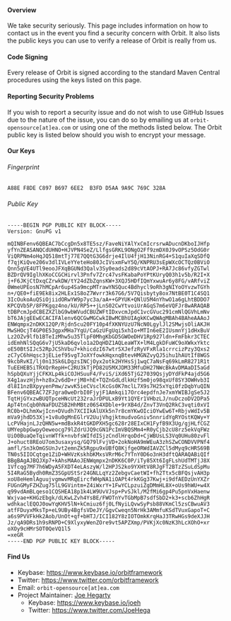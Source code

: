 #### Overview
We take security seriously. This page includes information on how to contact us in the event you find a security concern with Orbit. It also lists the public keys you can use to verify a release of Orbit is really from us.

#### Code Signing
Every release of Orbit is signed according to the standard Maven Central procedures using the keys listed on this page.

#### Reporting Security Problems
If you wish to report a security issue and do not wish to use GitHub Issues due to the nature of the issue, you can do so by emailing us at `orbit-opensource[at]ea.com` or using one of the methods listed below. The Orbit public key is listed below should you wish to encrypt your message.

#### Our Keys

###### Fingerprint
`A88E F8DE C897 B697 6EE2  B3FD D5AA 9A9C 769C 328A`

###### Public Key
```
-----BEGIN PGP PUBLIC KEY BLOCK-----
Version: GnuPG v1

mQINBFenv6QBEAC7bCcgDn5x8TE5sz/FaveNiYAlYxCmIcrsrwADucnDKboIJHfp
yfYnZEASANQCdUHNO+HJVPN4SeZ/LlfgsGRKL9ONgO2Ff9zmDX0J9vOPSz5OdG0r
ViQRPNm4oHqJQ518mtTj77E7QQtG3G6drje4IlU4fjH13NinRG4+S1quIaXqSDfQ
f7qjKiQve206v3dlIVLeYYeteHo80JcIVsxmFwY5Q/KNPRU3sEpWXcOCTQz0BViO
Qnn5qVE4UTl9eooJFXqBGUNd3Qalv3Sy0eads2d89cVtAOPJ+RA7Jc86vfyZGTwl
BZDrQV9IglhXKoCCGCHirvl3Pnfv7Zrc47vsFKabaPoYPtKUryQ03h1v5b/R2I+X
j+F6JKjCtDxqCZrwkDW/tY24dZbZqnsKW+3XQJ5HDfIQmYxwuAr6y8FG/vARfviZ
0WmeUPEosN7hMCpAr6up4Sa9mcpMTrawYNSQuc4Bdhycl9oRh3gNIYoOYvzwTGYh
n+/QE0+fiE9Ek8ix2HLEx1S8oZ7Wvrr3k67G6/5V7Qisbyty8ox7NtBE0T1C4SQ1
3IcOukoAuQSiOjiidORwYW9p7yc3a/aA++GPYUK+QNlU5M4nYhwO1a6gLhtBDDO7
KPCQVb5P/8FPKgqz4no/kU/RP5++jLnS02CwYtvoiUrAGqS7m6eVQFJr8wARAQAB
tDBPcmJpdCBEZXZlbG9wbWVudCBUZWFtIDxvcmJpdC1vcGVuc291cmNlQGVhLmNv
bT6JAjgEEwECACIFAlenv6QCGwMGCwkIBwMCBhUIAgkKCwQWAgMBAh4BAheAAAoJ
ENWqmpx2nDKK12QP/Rjdn5cu20FY10p4fXKNYUzU7NcN0LgylJl2SMwjsOliAKJH
MwSHOcjT4GP0E53gpxMHa7YgU/CaGzUFgUqi5xhIo+MTIn6eE2IUsmnYj1dHxBuV
Lz2OZv9lfb1BTeIzMhw5u35TlpF0MhgKbGD5GWOeDHV1Rp927ldn+FmFbkr3CTEC
idEmhNlSQqG6v7jU5kaD6qvlo1a2DqHDZ1AQLeaWTX+lM4LgkDFuWC9oXWkxYktc
oE50BtSIJc52RpJCShVbu7+khicdzI67wtrSXJefzRyVFxRla1crrcizPzy3Qxs2
zC7yC6hHqsc3jELief95vgTJoXYfowkHqxnqBtevHMGNZvyQJ5ihu1hAUtIf8WGS
9kcbRvKI/lj0n13Sk6LDgzsINCjOyx2otk2HYHsSj1wqC7aNsFq69kLmR8271R1t
TuEEHEB5iTRXQrRepH+C2RU3kTjPD82U5MXJDM33MfuDH27NWcBkAvDMAaDI5aGd
hSpbQXuYjjCFKXLp4kiCOJHSuuF4/FviS/iXd65TjG27039QsjyDYdFkP4ajd5G6
X4g1avzHjh+hz8x2v6dD+rjM8+hE+TQZnGdLdlkHzf5m0jo98qxUf8SY3OWHvb3I
dl8I1nzBXpyyenPmw/zwvK5ieCVsclKcGs0K7mclL7X9s7H25xYqi0fzDqbYuQIN
BFenv6QBEAC7ZFJgra0weDrbI0FjyjF1Amkqi17Orc4epdfnJe7xmYWIBJgSe5J2
TqtHjGYxzwBUQTpceHNcUt232raJrDPULxB9Yt1QYEr1VHbzLJ/nuDczoDV2DPa5
ApT4tnCqb0hNaFDUZSB2HhMBtz06S4XDble+9rXB4d/ZnvT3VnQ2RkC3vqti0xVI
RC0b+DLhmXwjIcn+DVudh7XCIIkAlUXk5n7r8cmYKwOIciOYwEw6T+RbjvWdIv5B
mVa9jhdD53Xj+1v8u0gMnEGlrV2UujVhgjktmudvoGniv5nnridYgRYOstKQWy+Y
LcPVHajnLJzQHN5w+mdBxkR4tGKDPXH5gc628r28EIxCH1FyfB9X3Ug/gjHLfCGZ
UMYepbpGwpyOeweocg79lZdrUJQ9cGN1PcImVBQSMm4+R0yCjb2cU8rz5ekVqFWz
UiO0BuaQeTqivnWTfk+nvbfsWIfdISjzCndlHrqoDd+CjWBUsLS3Vq0UHu80zvFl
J+ohuct8REoU7om3usaxysq/GQ79lFvjVD+2okNoHA9mWEuA3zhSZwCONDVVPNf4
amfl/Sn3kOmGSUnJvt2emnZk5Rgpu9xUBfQ8KjfgeORWdIAVZCl5dMyq9cHRS69B
TN0s5IIOCqtge1ZiD+WHVzKskhbKMxsVRrM6c7YTnY0D6o3nH3dftQARAQABiQIf
BBgBAgAJBQJXp7+kAhsMAAoJENWqmpx2nDKK6C0P/iTy85Xt6IgFLshUdTMTjJ8X
1Vfcqg7MF7h6WDyA5FXDT4eLAszyW/l2HPJS2ko9YXHtV8RJgFT2BTzZSuLdSpMu
5I4RaG5Bydh0RmZ3SGpUStSr24GNLLqYz2ZebgvCaetWI+fh2Ttx5cBFQsjvAH3p
xoU8eHemlAguujvgmwvMRqEircfWHpNA1iOAPt4rkKGg37Kwj+i9dfAEDzUnYXZr
FUGnGMyFZHZug75lL9GVintm+Z4iWxrY+1FwYCLpzuiZgDMmHL8X+oUs9hWU+w4X
q99vdAmBLqeso1CQSHEA18p1k4LW9UvVJsp+PvSJkl/M2fMi6gp4Pu5pnVxHaenw
Wxjvae+KHGzEbgk/dLKwLZvh4YsBE/FWOTnYvTGbMpB7sdfSbD2+k3+scb6ZhHgR
wdhkaclEQOJ0owYqKHV5lN+kCmiuz6fj0LfNyiLQvwSyPsb88VKmCl5zsCBwuAV3
atfFDuyxMksTp+eL9UBy4BgfsVDeJY/GgvCweqn5NrHk3AMmfuKSdTVuxGapoT+C
a6s9PVVFkHk2Aob/UnOt+qf+bHTJ/ICI182Y8zIOTOmkKrqHaJ3TRwHGs9deXJJH
Jz/qA9DRs1h9sRNPD+C9XlyxyWenZOre9vt5APZXmp/PVKjXc0NzK3hLcXOhO+xr
oXOy9cHMrSOT0QeVQ1l5
=xeGR
-----END PGP PUBLIC KEY BLOCK-----
```

#### Find Us
* Keybase: https://www.keybase.io/orbitframework
* Twitter: https://www.twitter.com/orbitframework
* Email: `orbit-opensource[at]ea.com`
* Project Maintainer: [Joe Hegarty](https://github.com/joehegarty) 
  * Keybase: https://www.keybase.io/joeh
  * Twitter: https://www.twitter.com/JoeHega